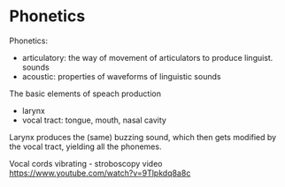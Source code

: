 # Phonetics

Phonetics:
- articulatory: the way of movement of articulators to produce linguist. sounds
- acoustic: properties of waveforms of linguistic sounds

The basic elements of speach production
- larynx
- vocal tract: tongue, mouth, nasal cavity

Larynx produces the (same) buzzing sound, which then gets modified by the vocal tract, yielding all the phonemes.

Vocal cords vibrating - stroboscopy video
https://www.youtube.com/watch?v=9Tlpkdq8a8c
